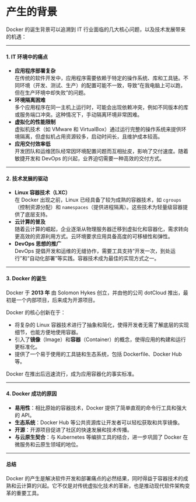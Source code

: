 # 产生的背景

Docker 的诞生背景可以追溯到 IT 行业面临的几大核心问题，以及技术发展带来的机遇：

***

#### **1. IT 环境中的痛点**

* **应用程序部署复杂**\
  在传统的软件开发中，应用程序需要依赖于特定的操作系统、库和工具链。不同环境（开发、测试、生产）的配置可能不一致，导致“在我电脑上可以跑，但在生产环境中却失败”的问题。
* **环境隔离困难**\
  多个应用程序在同一主机上运行时，可能会出现依赖冲突，例如不同版本的库或服务端口冲突。这种情况下，手动隔离环境非常困难。
* **虚拟化的性能限制**\
  虚拟机技术（如 VMware 和 VirtualBox）通过运行完整的操作系统来提供环境隔离，但虚拟机占用资源较多，启动时间长，且维护成本较高。
* **应用交付效率低**\
  开发团队和运维团队经常因环境配置问题而互相扯皮，影响了交付速度。随着敏捷开发和 DevOps 的兴起，业界迫切需要一种高效的交付方式。

***

#### **2. 技术发展的驱动**

* **Linux 容器技术（LXC）**\
  在 Docker 出现之前，Linux 已经具备了较为成熟的容器技术，如 `cgroups`（控制资源分配）和 `namespaces`（提供进程隔离）。这些技术为轻量级容器提供了底层支持。
* **云计算的普及**\
  随着云计算的崛起，企业逐渐从物理服务器迁移到虚拟化和容器化，需求转向更高效的资源利用方式。云环境要求应用具备高度的可移植性和弹性。
* **DevOps 思想的推广**\
  DevOps 提倡开发和运维的无缝协作，需要工具支持“开发一次，到处运行”和“自动化部署”等实践。容器技术成为最佳的实现方式之一。

***

#### **3. Docker 的诞生**

Docker 于 **2013 年** 由 Solomon Hykes 创立，并由他的公司 dotCloud 推出，最初是一个内部项目，后来成为开源项目。

Docker 的核心创新在于：

* 将复杂的 Linux 容器技术进行了抽象和简化，使得开发者无需了解底层的实现细节，也能方便地使用容器。
* 引入了**镜像**（Image）和**容器**（Container）的概念，使得应用的构建和运行更标准化。
* 提供了一个易于使用的工具链和生态系统，包括 Dockerfile、Docker Hub 等。

Docker 在推出后迅速流行，成为应用容器化的事实标准。

***

#### **4. Docker 成功的原因**

* **易用性**：相比原始的容器技术，Docker 提供了简单直观的命令行工具和强大的 API。
* **生态系统**：Docker Hub 等公共资源库让开发者可以轻松获取和共享镜像。
* **开源**：开源项目促进了社区的快速发展和技术传播。
* **与云原生契合**：与 Kubernetes 等编排工具的结合，进一步巩固了 Docker 在微服务和云原生领域的地位。

***

#### **总结**

Docker 的产生是解决软件开发和部署痛点的必然结果，同时得益于容器技术的成熟和云计算的兴起。它不仅是对传统虚拟化技术的革新，也是推动现代软件架构变革的重要工具。
